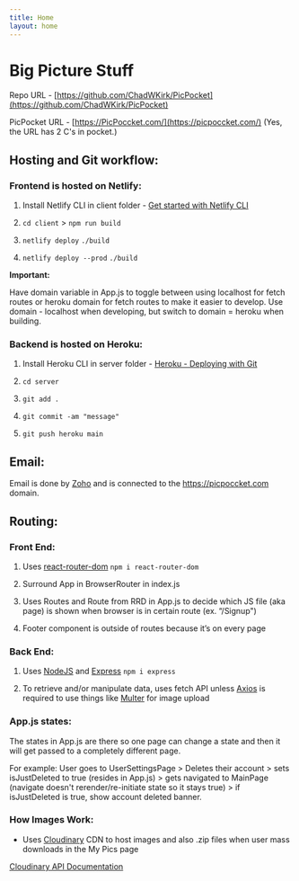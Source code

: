 ```yaml
---
title: Home
layout: home
---
```


# Big Picture Stuff

Repo URL - [https://github.com/ChadWKirk/PicPocket](https://github.com/ChadWKirk/PicPocket)

PicPocket URL - [https://PicPoccket.com/](https://picpoccket.com/) (Yes, the URL has 2 C's in pocket.)

## Hosting and Git workflow:

### Frontend is hosted on Netlify:

1. Install Netlify CLI in client folder - [Get started with Netlify CLI](https://docs.netlify.com/cli/get-started/)

1. `cd client` > `npm run build`

1. `netlify deploy` `./build`

1. `netlify deploy --prod` `./build`

**Important:**

Have domain variable in App.js to toggle between using localhost for fetch routes or heroku domain for fetch routes to make it easier to develop. Use domain - localhost when developing, but switch to domain = heroku when building.

### Backend is hosted on Heroku:

1. Install Heroku CLI in server folder - [Heroku - Deploying with Git](https://devcenter.heroku.com/articles/git)

1. `cd server`

1. `git add .`

1. `git commit -am "message"`

1. `git push heroku main`

## Email:

Email is done by [Zoho](https://www.zoho.com/index1.html) and is connected to the https://picpoccket.com domain.

## Routing:

### Front End:

1. Uses [react-router-dom](https://reactrouter.com/en/main) `npm i react-router-dom`

1. Surround App in BrowserRouter in index.js

1. Uses Routes and Route from RRD in App.js to decide which JS file (aka page) is shown when browser is in certain route (ex. “/Signup")

1. Footer component is outside of routes because it’s on every page

### Back End:

1. Uses [NodeJS](https://nodejs.org/en/docs) and [Express](https://expressjs.com/en/api.html) `npm i express`

1. To retrieve and/or manipulate data, uses fetch API unless [Axios](https://axios-http.com/docs/intro) is required to use things like [Multer](https://www.npmjs.com/package/multer) for image upload

### App.js states:

The states in App.js are there so one page can change a state and then it will get passed to a completely different page.

For example: User goes to UserSettingsPage > Deletes their account > sets isJustDeleted to true (resides in App.js) > gets navigated to MainPage (navigate doesn't rerender/re-initiate state so it stays true) > if isJustDeleted is true, show account deleted banner.

### How Images Work:

- Uses [Cloudinary](https://cloudinary.com/) CDN to host images and also .zip files when user mass downloads in the My Pics page

[Cloudinary API Documentation](https://cloudinary.com/documentation/image_upload_api_reference)
